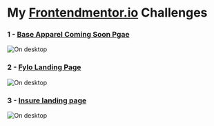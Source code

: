 # My [Frontendmentor.io](https://www.frontendmentor.io/challenges) Challenges

### 1 - [Base Apparel Coming Soon Pgae](https://fr0ntend-challenges.netlify.app/1/)
![On desktop](https://github.com/AhmedAF13/FrontEndMentor-Challenges/blob/main/1/design/desktop-preview.jpg)

### 2 - [Fylo Landing Page](https://fr0ntend-challenges.netlify.app/2/)
![On desktop](https://github.com/AhmedAF13/FrontEndMentor-Challenges/blob/main/2/design/desktop-preview.jpg)


### 3 - [Insure landing page](https://fr0ntend-challenges.netlify.app/3/)
![On desktop](https://github.com/AhmedAF13/FrontEndMentor-Challenges/blob/main/3/design/desktop-preview.jpg)
